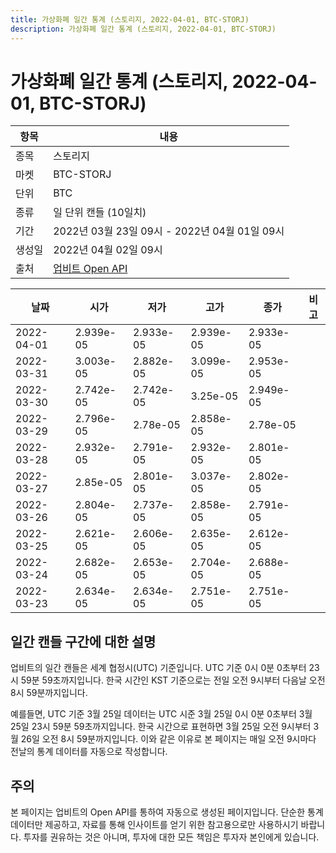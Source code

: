 ```yaml
---
title: 가상화폐 일간 통계 (스토리지, 2022-04-01, BTC-STORJ)
description: 가상화폐 일간 통계 (스토리지, 2022-04-01, BTC-STORJ)
---
```



가상화폐 일간 통계 (스토리지, 2022-04-01, BTC-STORJ)
===

|항목|내용|
|--|--|
|종목|스토리지|
|마켓|BTC-STORJ|
|단위|BTC|
|종류|일 단위 캔들 (10일치)|
|기간|2022년 03월 23일 09시 - 2022년 04월 01일 09시|
|생성일|2022년 04월 02일 09시|
|출처|[업비트 Open API](https://docs.upbit.com)|


|날짜|시가|저가|고가|종가|비고|
|--|--|--|--|--|--|
|2022-04-01|2.939e-05|2.933e-05|2.939e-05|2.933e-05|    |
|2022-03-31|3.003e-05|2.882e-05|3.099e-05|2.953e-05|    |
|2022-03-30|2.742e-05|2.742e-05|3.25e-05|2.949e-05|    |
|2022-03-29|2.796e-05|2.78e-05|2.858e-05|2.78e-05|    |
|2022-03-28|2.932e-05|2.791e-05|2.932e-05|2.801e-05|    |
|2022-03-27|2.85e-05|2.801e-05|3.037e-05|2.802e-05|    |
|2022-03-26|2.804e-05|2.737e-05|2.858e-05|2.791e-05|    |
|2022-03-25|2.621e-05|2.606e-05|2.635e-05|2.612e-05|    |
|2022-03-24|2.682e-05|2.653e-05|2.704e-05|2.688e-05|    |
|2022-03-23|2.634e-05|2.634e-05|2.751e-05|2.751e-05|    |


일간 캔들 구간에 대한 설명
---


업비트의 일간 캔들은 세계 협정시(UTC) 기준입니다. 
UTC 기준 0시 0분 0초부터 23시 59분 59초까지입니다. 
한국 시간인 KST 기준으로는 전일 오전 9시부터 다음날 오전 8시 59분까지입니다. 


예를들면, UTC 기준 3월 25일 데이터는 UTC 시준 3월 25일 0시 0분 0초부터 3월 25일 23시 59분 59초까지입니다. 
한국 시간으로 표현하면 3월 25일 오전 9시부터 3월 26일 오전 8시 59분까지입니다. 
이와 같은 이유로 본 페이지는 매일 오전 9시마다 전날의 통계 데이터를 자동으로 작성합니다. 


주의
---


본 페이지는 업비트의 Open API를 통하여 자동으로 생성된 페이지입니다. 
단순한 통계 데이터만 제공하고, 자료를 통해 인사이트를 얻기 위한 참고용으로만 사용하시기 바랍니다. 
투자를 권유하는 것은 아니며, 투자에 대한 모든 책임은 투자자 본인에게 있습니다. 
